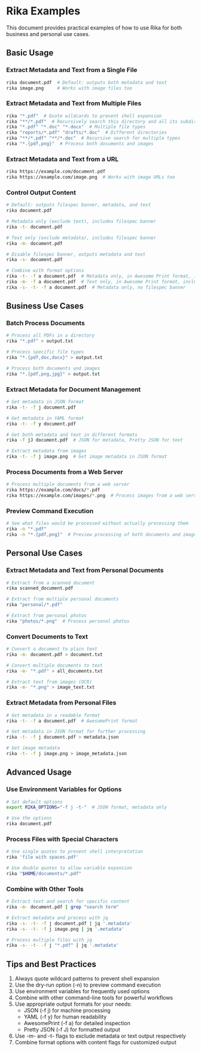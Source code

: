 # Rika Examples

This document provides practical examples of how to use Rika for both business and personal use cases.

## Basic Usage

### Extract Metadata and Text from a Single File
```bash
rika document.pdf  # Default: outputs both metadata and text
rika image.png     # Works with image files too
```

### Extract Metadata and Text from Multiple Files
```bash
rika "*.pdf"  # Quote wildcards to prevent shell expansion
rika "**/*.pdf"  # Recursively search this directory and all its subdirectories
rika "*.pdf" "*.doc" "*.docx"  # Multiple file types
rika "reports/*.pdf" "drafts/*.doc"  # Different directories
rika "**/*.pdf" "**/*.doc"  # Recursive search for multiple types
rika "*.{pdf,png}"  # Process both documents and images
```

### Extract Metadata and Text from a URL
```bash
rika https://example.com/document.pdf
rika https://example.com/image.png  # Works with image URLs too
```

### Control Output Content
```bash
# Default: outputs filespec banner, metadata, and text
rika document.pdf

# Metadata only (exclude text), includes filespec banner
rika -t- document.pdf

# Text only (exclude metadata), includes filespec banner
rika -m- document.pdf

# Disable filespec banner, outputs metadata and text
rika -s- document.pdf

# Combine with format options
rika -t- -f a document.pdf  # Metadata only, in Awesome Print format, includes filespec banner
rika -m- -f a document.pdf  # Text only, in Awesome Print format, includes filespec banner
rika -s- -t- -f a document.pdf  # Metadata only, no filespec banner
```

## Business Use Cases

### Batch Process Documents
```bash
# Process all PDFs in a directory
rika "*.pdf" > output.txt

# Process specific file types
rika "*.{pdf,doc,docx}" > output.txt

# Process both documents and images
rika "*.{pdf,png,jpg}" > output.txt
```

### Extract Metadata for Document Management
```bash
# Get metadata in JSON format
rika -t- -f j document.pdf

# Get metadata in YAML format
rika -t- -f y document.pdf

# Get both metadata and text in different formats
rika -f jJ document.pdf  # JSON for metadata, Pretty JSON for text

# Extract metadata from images
rika -t- -f j image.png  # Get image metadata in JSON format
```

### Process Documents from a Web Server
```bash
# Process multiple documents from a web server
rika https://example.com/docs/*.pdf
rika https://example.com/images/*.png  # Process images from a web server
```

### Preview Command Execution
```bash
# See what files would be processed without actually processing them
rika -n "*.pdf"
rika -n "*.{pdf,png}"  # Preview processing of both documents and images
```

## Personal Use Cases

### Extract Metadata and Text from Personal Documents
```bash
# Extract from a scanned document
rika scanned_document.pdf

# Extract from multiple personal documents
rika "personal/*.pdf"

# Extract from personal photos
rika "photos/*.png"  # Process personal photos
```

### Convert Documents to Text
```bash
# Convert a document to plain text
rika -m- document.pdf > document.txt

# Convert multiple documents to text
rika -m- "*.pdf" > all_documents.txt

# Extract text from images (OCR)
rika -m- "*.png" > image_text.txt
```

### Extract Metadata from Personal Files
```bash
# Get metadata in a readable format
rika -t- -f a document.pdf  # AwesomePrint format

# Get metadata in JSON format for further processing
rika -t- -f j document.pdf > metadata.json

# Get image metadata
rika -t- -f j image.png > image_metadata.json
```

## Advanced Usage

### Use Environment Variables for Options
```bash
# Set default options
export RIKA_OPTIONS="-f j -t-"  # JSON format, metadata only

# Use the options
rika document.pdf
```

### Process Files with Special Characters
```bash
# Use single quotes to prevent shell interpretation
rika 'file with spaces.pdf'

# Use double quotes to allow variable expansion
rika "$HOME/documents/*.pdf"
```

### Combine with Other Tools
```bash
# Extract text and search for specific content
rika -m- document.pdf | grep "search term"

# Extract metadata and process with jq
rika -s- -t- -f j document.pdf | jq '.metadata'
rika -s- -t- -f j image.png | jq '.metadata'

# Process multiple files with jq
rika -s- -t- -f j "*.pdf" | jq '.metadata'
```

## Tips and Best Practices

1. Always quote wildcard patterns to prevent shell expansion
2. Use the dry-run option (-n) to preview command execution
3. Use environment variables for frequently used options
4. Combine with other command-line tools for powerful workflows
5. Use appropriate output formats for your needs:
   - JSON (-f j) for machine processing
   - YAML (-f y) for human readability
   - AwesomePrint (-f a) for detailed inspection
   - Pretty JSON (-f J) for formatted output
6. Use -m- and -t- flags to exclude metadata or text output respectively
7. Combine format options with content flags for customized output 